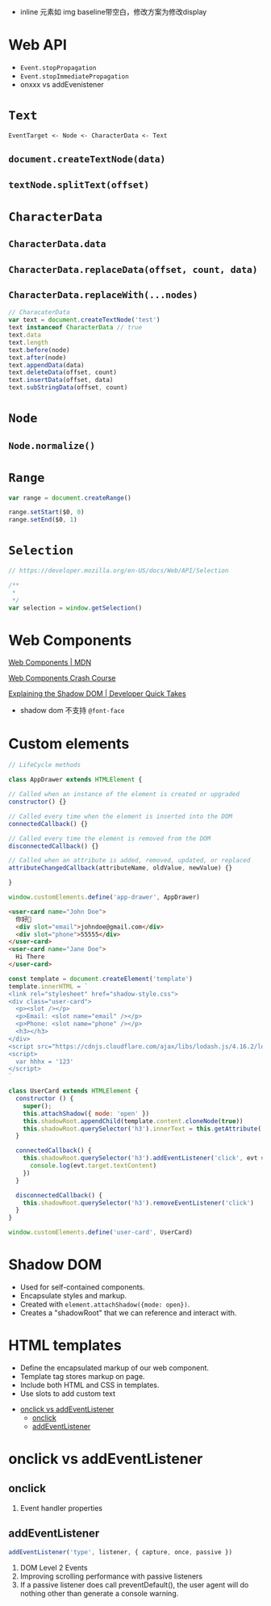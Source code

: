 - inline 元素如 img baseline带空白，修改方案为修改display

# Web API
- `Event.stopPropagation`
- `Event.stopImmediatePropagation`
- onxxx vs addEvenistener

# `Text`

`EventTarget <- Node <- CharacterData <- Text`

## `document.createTextNode(data)`

## `textNode.splitText(offset)`

# `CharacterData`

## `CharacterData.data`

## `CharacterData.replaceData(offset, count, data)`

## `CharacterData.replaceWith(...nodes)`

```jsx
// CharacaterData
var text = document.createTextNode('test')
text instanceof CharacterData // true
text.data
text.length
text.before(node)
text.after(node)
text.appendData(data)
text.deleteData(offset, count)
text.insertData(offset, data)
text.subStringData(offset, count)
```

# `Node`

## `Node.normalize()`

# `Range`

```jsx
var range = document.createRange()

range.setStart($0, 0)
range.setEnd($0, 1)
```

# `Selection`

```jsx
// https://developer.mozilla.org/en-US/docs/Web/API/Selection

/**
 * 
 */
var selection = window.getSelection()
```

# Web Components

[Web Components | MDN](https://developer.mozilla.org/en-US/docs/Web/Web_Components)

[Web Components Crash Course](https://www.youtube.com/watch?v=PCWaFLy3VUo)

[Explaining the Shadow DOM | Developer Quick Takes](https://www.youtube.com/watch?v=K5i9zMzVlzM)

- shadow dom 不支持 `@font-face`

# Custom elements

```jsx
// LifeCycle methods

class AppDrawer extends HTMLElement {

// Called when an instance of the element is created or upgraded
constructor() {}

// Called every time when the element is inserted into the DOM
connectedCallback() {}

// Called every time the element is removed from the DOM
disconnectedCallback() {}

// Called when an attribute is added, removed, updated, or replaced
attributeChangedCallback(attributeName, oldValue, newValue) {}

}

window.customElements.define('app-drawer', AppDrawer)
```

```html
<user-card name="John Doe">
  你好👋
  <div slot="email">johndoe@gmail.com</div>
  <div slot="phone">55555</div>
</user-card>
<user-card name="Jane Doe">
  Hi There
</user-card>
```

```jsx
const template = document.createElement('template')
template.innerHTML = `
<link rel="stylesheet" href="shadow-style.css">
<div class="user-card">
  <p><slot /></p>
  <p>Email: <slot name="email" /></p>
  <p>Phone: <slot name="phone" /></p>
  <h3></h3>
</div>
<script src="https://cdnjs.cloudflare.com/ajax/libs/lodash.js/4.16.2/lodash.min.js"></script>
<script>
  var hhhx = '123'
</script>
`

class UserCard extends HTMLElement {
  constructor () {
    super();
    this.attachShadow({ mode: 'open' })
    this.shadowRoot.appendChild(template.content.cloneNode(true))
    this.shadowRoot.querySelector('h3').innerText = this.getAttribute('name')
  }

  connectedCallback() {
    this.shadowRoot.querySelector('h3').addEventListener('click', evt => {
      console.log(evt.target.textContent)
    })
  }

  disconnectedCallback() {
    this.shadowRoot.querySelector('h3').removeEventListener('click')
  }
}

window.customElements.define('user-card', UserCard)
```

# Shadow DOM

- Used for self-contained components.
- Encapsulate styles and markup.
- Created with `element.attachShadow({mode: open})`.
- Creates a "shadowRoot" that we can reference and interact with.

# HTML templates

- Define the encapsulated markup of our web component.
- Template tag stores markup on page.
- Include both HTML and CSS in templates.
- Use slots to add custom text

<!-- toc -->

- [onclick vs addEventListener](#onclick-vs-addeventlistener)
  - [onclick](#onclick)
  - [addEventListener](#addeventlistener)

# onclick vs addEventListener

## onclick

1. Event handler properties

## addEventListener

```javascript
addEventListener('type', listener, { capture, once, passive })
```

1. DOM Level 2 Events
2. Improving scrolling performance with passive listeners
3. If a passive listener does call preventDefault(), the user agent will do nothing other than generate a console warning.
